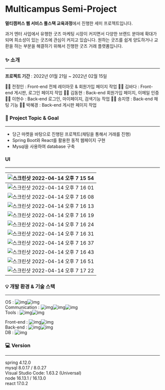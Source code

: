 # Multicampus Semi-Project

**멀티캠퍼스 웹 서비스 풀스택 교육과정**에서 진행한 세미 프로젝트입니다.

과거 엔터 사업에서 유행한 굿즈 마케팅 시장이 커지면서 다양한 브랜드 분야에 확대가 되며 희소성이 있는 굿즈에 관심이 커지고 있습니다. 원하는 굿즈를 쉽게 양도하거나 교환을 하는 부분을 해결하기 위해서 진행한 굿즈 거래 플랫폼입니다.





### ✨ 소개

---

**프로젝트 기간** : 2022년 01월 21일 ~ 2022년 02월 15일

👩‍💻 전정인 : Front-end 전체 레이아웃 & 회원가입 페이지 작업
👨‍💻 김바다 : Front-end 게시판, 로그인 페이지 작업
👨‍💻 김동현 : Back-end 회원가입 페이지, 이메일 인증
👨‍💻 이현수 : Back-end 로그인, 마이페이지, 검색기능 작업
👩‍💻 송지영 : Back-end 채팅 기능
👩‍💻 박혜경 : Back-end 게시판 페이지 작업







### 🎯 Project Topic & Goal

---

- 당근 마켓을 바탕으로 진행된 프로젝트(채팅을 통해서 거래를 진행)
- Spring Boot와 React를 활용한 동적 웹페이지 구현
- Mysql을 사용하여 database 구축



### UI

---

| ![스크린샷 2022-04-14 오후 7 15 54](https://user-images.githubusercontent.com/96180427/163369102-29775696-a724-4d27-a923-b9cb16594add.png) |
| ------------------------------------------------------------ |
| ![스크린샷 2022-04-14 오후 7 16 01](https://user-images.githubusercontent.com/96180427/163369317-5f850d1c-c132-48d3-a1cf-75a6d199583f.png) |
| ![스크린샷 2022-04-14 오후 7 16 08](https://user-images.githubusercontent.com/96180427/163369695-2579e280-8f89-41f6-8faa-aa10fbc8dc13.png) |
| ![스크린샷 2022-04-14 오후 7 16 13](https://user-images.githubusercontent.com/96180427/163369714-7ab8b65f-7cbc-4667-a61e-4b146d54abcc.png) |
| ![스크린샷 2022-04-14 오후 7 16 19](https://user-images.githubusercontent.com/96180427/163369897-438886e1-01f4-4298-a556-8102e1b671e3.png) |
| ![스크린샷 2022-04-14 오후 7 16 24](https://user-images.githubusercontent.com/96180427/163369980-791f5020-70d7-44e2-bcaa-d6d4de5d49f7.png) |
| ![스크린샷 2022-04-14 오후 7 16 31](https://user-images.githubusercontent.com/96180427/163370063-2a6e6bc0-b311-4f1e-9b74-0922d8841608.png) |
| ![스크린샷 2022-04-14 오후 7 16 37](https://user-images.githubusercontent.com/96180427/163370166-248127a6-dace-4e60-828e-c4c2f8d60581.png) |
| ![스크린샷 2022-04-14 오후 7 16 43](https://user-images.githubusercontent.com/96180427/163370266-b70a236e-99a2-4a89-8fab-036397b91e13.png) |
| ![스크린샷 2022-04-14 오후 7 16 51](https://user-images.githubusercontent.com/96180427/163370414-dbb1c8b0-9161-4012-b613-90cdc99ea9e2.png) |
| ![스크린샷 2022-04-14 오후 7 17 22](https://user-images.githubusercontent.com/96180427/163370637-6162dc92-21eb-446e-b7ac-b90b80bea269.png) |









### 💡 개발 환경 & 기술 스택

---

OS : ![img](https://img.shields.io/badge/macOS-fefefe?style=flat&logo=macOS&logoColor=3776AB)![img](https://img.shields.io/badge/Windows-fefefe?style=flat&logo=Windows&logoColor=0078D6)  
Communication : ![img](https://img.shields.io/badge/Zoom-fefefe?style=flat&logo=Zoom&logoColor=2D8CFF)![img](https://img.shields.io/badge/Trello-fefefe?style=flat&logo=Trello&logoColor=0052Cc)![img](https://img.shields.io/badge/Slack-fefefe?style=flat&logo=Slack&logoColor=4A154B)  
Tools : ![img](https://img.shields.io/badge/Visual%20Studio%20Code-fefefe?style=flat&logo=Visual%20Studio%20Code&logoColor=007ACC)![img](https://img.shields.io/badge/Spring%20Tool%20Suite4-fefefe?style=flat&logo=Spring&logoColor=6DB33F)  

Front-end : ![img](https://img.shields.io/badge/React-fefefe?style=flat&logo=React&logoColor=61DAFB)![img](https://img.shields.io/badge/JavaScript-fefefe?style=flat&logo=JavaScript&logoColor=F7DF1E)  
Back-end : ![img](https://img.shields.io/badge/Spring%20Boot-fefefe?style=flat&logo=Spring%20Boot&logoColor=6DB33F)![img](https://img.shields.io/badge/Java-fefefe?style=flat&logo=Java&logoColor=007396)  
DB : ![img](https://img.shields.io/badge/MySQL-fefefe?style=flat&logo=MySQL&logoColor=4479a1)  







### 💻 Version

---

spring 4.12.0  
mysql 8.0.17 / 8.0.27  
Visual Studio Code: 1.63.2 (Universal)  
node 16.13.1 / 16.13.0  
react 17.0.2  





